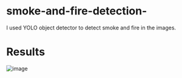 # smoke-and-fire-detection-
I used YOLO object detector to detect smoke and fire in the images. 
# Results
![image](https://github.com/mnusrat786/smoke-and-fire-detection-/assets/45511078/057937ae-2874-4b20-8cd2-cd1a7545b0ad)


